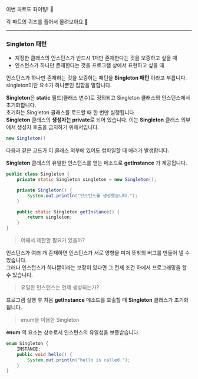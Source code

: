 이번 파트도 화이팅! 💪

각 파트의 퀴즈를 풀어서 올려보아요.📝

---
### Singleton 패턴
+ 지정한 클래스의 인스턴스가 반드시 1개만 존재한다는 것을 보증하고 싶을 때
+ 인스턴스가 하나만 존재한다는 것을 프로그램 상에서 표현하고 싶을 때

인스턴스가 하나만 존재하는 것을 보증하는 패턴을 <b>Singleton 패턴</b> 이라고 부릅니다.<br>
singleton이란 요소가 하나뿐인 집합을 말합니다.<br>

<b>Singleton</b>은 <b>static</b> 필드(클래스 변수)로 정의되고 Singleton 클래스의 인스턴스에서 초기화합니다.<br>
초기화는 Singleton 클래스를 로드할 때 한 번만 실행됩니다.<br>
<b>Singleton</b> 클래스의 <b>생성자는 private</b>로 되어 있습니다. 이는 <b>Singleton</b> 클래스 외부에서 생성자 호출을 금지하기 위해서입니다.<br>

```java
new Singleton()
```
다음과 같은 코드가 이 클래스 외부에 있어도 컴파일할 때 에러가 발생합니다.<br>

<b>Singleton</b> 클래스의 유일한 인스턴스를 얻는 메소드로 <b>getInstance</b> 가 제공됩니다.<br>

```java
public class Singleton {
    private static Singleton singleton = new Singleton();

    private Singleton() {
        System.out.println("인스턴스를 생성했습니다.");
    }

    public static Singleton getInstance() {
        return singleton;
    }
}
```

<blockquote>어째서 제한할 필요가 있을까?</blockquote>
인스턴스가 여러 개 존재하면 인스턴스가 서로 영향을 미쳐 뜻밖의 버그를 만들어 낼 수 있습니다.<br>
그러나 인스턴스가 하나뿐이라는 보장이 있다면 그 전제 조건 하에서 프로그래밍을 할 수 있습니다.

<blockquote>유일한 인스턴스는 언제 생성되는가?</blockquote>
프로그램 실행 후 처음 <b>getInstance</b> 메소드를 호출할 때 <b>Singleton</b> 클래스가 초기화됩니다.
<br>

<blockquote>enum을 이용한 Singleton</blockquote>
<b>enum</b> 의 요소는 상수로서 인스턴스의 유일성을 보증받습니다.

```java
enum Singleton {
    INSTANCE;
    public void hello() {
        System.out.println("hello is called.");
    }
}
```